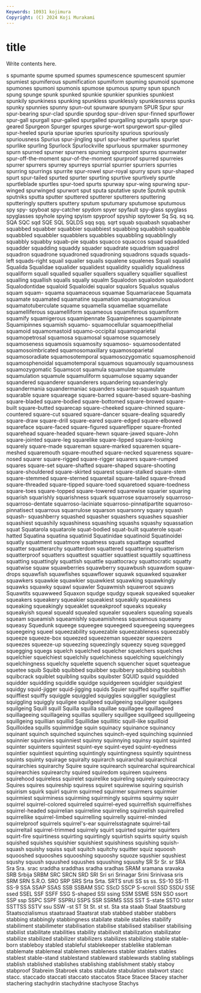 ```yaml
---
Keywords: 10931 kojimura
Copyright: (C) 2024 Koji Murakami
---
```


# title

Write contents here.



s spumante spume spumed spumes spumescence spumescent spumier spumiest
spumiferous spumification spumiform spuming spumoid spumone spumones spumoni spumonis spumose
spumous spumy spun spunch spung spunge spunk spunked spunkie spunkier
spunkies spunkiest spunkily spunkiness spunking spunkless spunklessly spunklessness spunks spunky
spunnies spunny spun-out spunware spunyarn SPUR Spur spur spur-bearing spur-clad
spurdie spurdog spur-driven spur-finned spurflower spur-gall spurgall spur-galled spurgalled spurgalling
spurgalls spurge spur-geared Spurgeon Spurger spurges spurge-wort spurgewort spur-gilled spur-heeled
spuria spuriae spuries spuriosity spurious spuriously spuriousness Spurius spur-jingling spurl
spur-leather spurless spurlet spurlike spurling Spurlock Spurlockville spurluous spurmaker spurmoney
spurn spurned spurner spurners spurning spurnpoint spurns spurnwater spur-off-the-moment spur-of-the-moment
spurproof spurred spurreies spurrer spurrers spurrey spurreys spurrial spurrier spurriers
spurries spurring spurrings spurrite spur-rowel spur-royal spurry spurs spur-shaped spurt
spur-tailed spurted spurter spurting spurtive spurtively spurtle spurtleblade spurtles spur-toed
spurts spurway spur-wing spurwing spur-winged spurwinged spurwort sput sputa sputative
spute Sputnik sputnik sputniks sputta sputter sputtered sputterer sputterers sputtering
sputteringly sputters sputtery sputum sputumary sputumose sputumous spy spy- spyboat
spy-catcher spydom spyer spyfault spy-glass spyglass spyglasses spyhole spying spyism
spyproof spyship spytower Sq Sq. sq sq. SQA SQC sqd
SQE SQL SQLDS sqq sqq. sqrt squab squabash squabasher squabbed
squabber squabbier squabbiest squabbing squabbish squabble squabbled squabbler squabblers squabbles
squabbling squabblingly squabbly squabby squab-pie squabs squacco squaccos squad squadded
squadder squadding squaddy squader squadrate squadrism squadrol squadron squadrone squadroned
squadroning squadrons squads squads-left squads-right squail squailer squails squalene squalenes
Squali squalid Squalida Squalidae squalider squalidest squalidity squalidly squalidness squaliform
squall squalled squaller squallers squallery squallier squalliest squalling squallish squalls
squally squalm Squalodon squalodon squalodont Squalodontidae squaloid Squaloidei squalor squalors
Squalus squalus squam squam- squama squamaceous squamae Squamariaceae Squamata squamate
squamated squamatine squamation squamatogranulous squamatotuberculate squame squamella squamellae squamellate squamelliferous
squamelliform squameous squamiferous squamiform squamify squamigerous squamipennate Squamipennes squamipinnate Squamipinnes
squamish squamo- squamocellular squamoepithelial squamoid squamomastoid squamo-occipital squamoparietal squamopetrosal squamosa
squamosal squamose squamosely squamoseness squamosis squamosity squamoso- squamosodentated squamosoimbricated squamosomaxillary
squamosoparietal squamosoradiate squamosotemporal squamosozygomatic squamosphenoid squamosphenoidal squamotemporal squamous squamously squamousness
squamozygomatic Squamscot squamula squamulae squamulate squamulation squamule squamuliform squamulose squamy
squander squandered squanderer squanderers squandering squanderingly squandermania squandermaniac squanders squanter-squash
squantum squarable square squareage square-barred square-based square-bashing square-bladed square-bodied square-bottomed
square-browed square-built square-butted squarecap square-cheeked square-chinned square-countered square-cut squared square-dancer
square-dealing squaredly square-draw square-drill square-eared square-edged square-elbowed squareface square-faced square-figured
squareflipper square-fronted squarehead square-headed square-hewn square-jawed square-John square-jointed square-leg squarelike
square-lipped square-looking squarely square-made squareman square-marked squaremen square-meshed squaremouth square-mouthed
square-necked squareness square-nosed squarer square-rigged square-rigger squarers square-rumped squares square-set
square-shafted square-shaped square-shooting square-shouldered square-skirted squarest square-stalked square-stem square-stemmed square-sterned
squaretail square-tailed square-thread square-threaded square-tipped square-toed squaretoed square-toedness square-toes square-topped
square-towered squarewise squarier squaring squarish squarishly squarishness squark squarrose squarrosely
squarroso- squarroso-dentate squarroso-laciniate squarroso-pinnatipartite squarroso-pinnatisect squarrous squarrulose squarson squarsonry squary
squash squash- squashberry squashed squasher squashers squashes squashier squashiest squashily
squashiness squashing squashs squashy squassation squat Squatarola squatarole squat-bodied squat-built
squaterole squat-hatted Squatina squatina squatinid Squatinidae squatinoid Squatinoidei squatly squatment
squatmore squatness squats squattage squatted squatter squatterarchy squatterdom squattered squattering
squatterism squatterproof squatters squattest squattier squattiest squattily squattiness squatting squattingly
squattish squattle squattocracy squattocratic squatty squatwise squaw squawberries squawberry squawbush
squawdom squaw-drops squawfish squawfishes squawflower squawk squawked squawker squawkers squawkie
squawkier squawkiest squawking squawkingly squawks squawky squawl squawler Squawmish squawroot
squaws Squawtits squawweed Squaxon squdge squdgy squeak squeaked squeaker squeakers
squeakery squeakier squeakiest squeakily squeakiness squeaking squeakingly squeaklet squeakproof squeaks
squeaky squeakyish squeal squeald squealed squealer squealers squealing squeals squeam
squeamish squeamishly squeamishness squeamous squeamy squeasy Squedunk squeege squeegee squeegeed
squeegeeing squeegees squeegeing squeel squeezability squeezable squeezableness squeezably squeeze squeeze-box
squeezed squeezeman squeezer squeezers squeezes squeeze-up squeezing squeezingly squeezy squeg
squegged squegging squegs squelch squelched squelcher squelchers squelches squelchier squelchiest
squelchily squelchiness squelching squelchingly squelchingness squelchy squelette squench squencher squet
squeteague squetee squib Squibb squibbed squibber squibbery squibbing squibbish squibcrack
squiblet squibling squibs squibster SQUID squid squidded squidder squidding squiddle
squidge squidgereen squidgier squidgiest squidgy squid-jigger squid-jigging squids Squier squiffed
squiffer squiffier squiffiest squiffy squiggle squiggled squiggles squigglier squiggliest squiggling
squiggly squilgee squilgeed squilgeeing squilgeer squilgees squilgeing Squill squill Squilla
squilla squillae squillagee squillageed squillageeing squillageing squillas squillery squillgee squillgeed
squillgeeing squillgeing squillian squillid Squillidae squillitic squill-like squilloid Squilloidea squills
squimmidge squin squinacy squinance squinancy squinant squinch squinched squinches squinch-eyed
squinching squinnied squinnier squinnies squinniest squinny squinnying squinsy squint squinted
squinter squinters squintest squint-eye squint-eyed squint-eyedness squintier squintiest squinting squintingly
squintingness squintly squintness squints squinty squirage squiralty squirarch squirarchal squirarchical
squirarchies squirarchy Squire squire squirearch squirearchal squirearchical squirearchies squirearchy squired
squiredom squireen squireens squirehood squireless squirelet squirelike squireling squirely squireocracy
Squires squires squireship squiress squiret squirewise squiring squirish squirism squirk
squirl squirm squirmed squirmer squirmers squirmier squirmiest squirminess squirming squirmingly
squirms squirmy squirr squirrel squirrel-colored squirreled squirrel-eyed squirrelfish squirrelfishes squirrel-headed
squirrelian squirreline squirreling squirrelish squirrelled squirrellike squirrel-limbed squirrelling squirrelly squirrel-minded
squirrelproof squirrels squirrel's-ear squirrelsstagnate squirrel-tail squirreltail squirrel-trimmed squirrely squirt squirted
squirter squirters squirt-fire squirtiness squirting squirtingly squirtish squirts squirty squish
squished squishes squishier squishiest squishiness squishing squish-squash squishy squiss squit
squitch squitchy squitter squiz squoosh squooshed squooshes squooshing squooshy squoze
squshier squshiest squshy squush squushed squushes squushing squushy SR Sr
Sr. sr SRA Sra Sra. srac sraddha sraddhas sradha sradhas
SRAM sramana sravaka SRB Srbija SRBM SRC SRCN SRD SRI
Sri sri Srinagar Srini Srinivasa sris SRM SRN S.R.O. SRO
SRP SRS Srta Srta. SRTS sruti SS ss ss. SS-10
SS-11 SS-9 SSA SSAP SSAS SSB SSBAM SSC SScD SSCP
S-scroll SSD SSDU SSE ssed SSEL SSF SSFF SSG S-shaped
SSI ssing SSM SSME SSN SSO ssort SSP ssp SSPC
SSPF SSPRU SSPS SSR SSRMS SSS SST S-state SSTO sstor
SSTTSS SSTV ssu SSW -st ST St St. st st.
Sta sta staab Staal Staatsburg Staatsozialismus staatsraad Staatsrat stab stabbed
stabber stabbers stabbing stabbingly stabbingness stabilate stabile stabiles stabilify stabiliment
stabilimeter stabilisation stabilise stabilised stabiliser stabilising stabilist stabilitate stabilities stability
stabilivolt stabilization stabilizator stabilize stabilized stabilizer stabilizers stabilizes stabilizing stable
stable-born stableboy stabled stableful stablekeeper stablelike stableman stablemate stablemeal stablemen
stableness stabler stablers stables stablest stable-stand stablestand stableward stablewards stabling
stablings stablish stablished stablishes stablishing stablishment stably staboy stabproof Stabreim
Stabroek stabs stabulate stabulation stabwort stacc stacc. staccado staccati staccato
staccatos Stace Stacee Stacey stacher stachering stachydrin stachydrine stachyose Stachys

